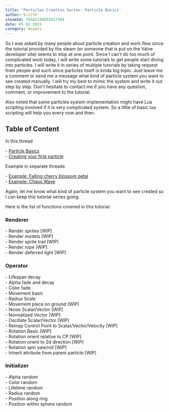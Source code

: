 ```yaml
---
title: 'Particles Creation Series: Particle Basics'
author: kritth
steamId: 76561198055627364
date: 05.02.2015
category: Assets
---
```


<p>
So I was asked by many people about particle creation and work flow since the tutorial provided by the steam (or someone that is put on the Valve developer site) seems to stop at one point. Since I can't do too much of complicated work today, I will write some tutorials to get people start diving into particles. I will write it in series of multiple tutorials by taking request from people and such since particles itself is kinda big topic. Just leave me a comment or send me a message what kind of particle system you want to see created manually. I will try my best to mimic the system and write it out step by step. Don't hesitate to contact me if you have any question, comment, or improvement to the tutorial.
</p>
<p>
Also noted that some particles system implementation might have Lua scripting involved if it is very complicated system. So a little of basic lua scripting will help you every now and then.
</p>
<h2>Table of Content</h2>
<p>In this thread</p>
- <a href="#particle_basics">Particle Basics</a><br>
- <a href="#first_particle">Creating your first particle</a>
<p>Example in separate threads</p>
- <a href="/articles/particles-creation-series-falling-cherry-blossom-petal-for-spring-mood">Example: Falling cherry blossom petal</a><br>
- <a href="/articles/particles-creation-series-chaos-wave">Example: Chaos Wave</a>
<p>
Again, let me know what kind of particle system you want to see created so I can keep this tutorial series going.
</p>
<p>
Here is the list of functions covered in this tutorial:
</p>
<h3>Renderer</h3>
- Render sprites [WIP]<br>
- Render models [WIP]<br>
- Render sprite trail [WIP]<br>
- Render rope [WIP]<br>
- Render deferred light [WIP]<br>
<h3>Operator</h3>
- Lifespan decay<br>
- Alpha fade and decay<br>
- Color fade<br>
- Movement basic<br>
- Radius Scale<br>
- Movement place on ground [WIP]<br>
- Noise Scalar/Vector [WIP]<br>
- Normalized Vector [WIP]<br>
- Oscillate Scalar/Vector [WIP]<br>
- Remap Control Point to Scalar/Vector/Velocity [WIP]<br>
- Rotation Basic [WIP]<br>
- Rotation orient relative to CP [WIP]<br>
- Rotation orient to 2d direction [WIP]<br>
- Rotation spin yaw/roll [WIP]<br>
- Inherit attribute from parent particle [WIP]<br>
<h3>Initializer</h3>
- Alpha random<br>
- Color random<br>
- Lifetime random<br>
- Radius random<br>
- Position along ring<br>
- Position within sphere random<br>